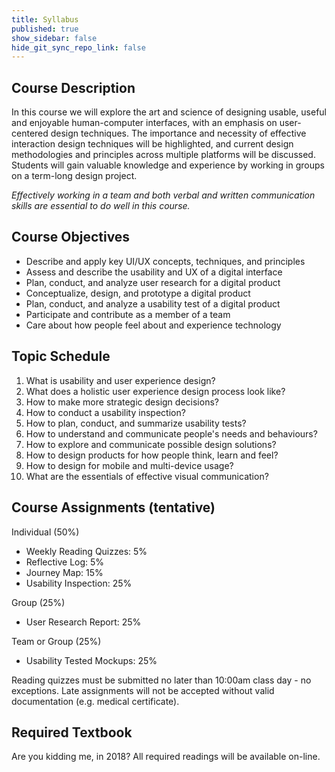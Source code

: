 ```yaml
---
title: Syllabus
published: true
show_sidebar: false
hide_git_sync_repo_link: false
---
```


## Course Description
In this course we will explore the art and science of designing usable, useful and enjoyable human-computer interfaces, with an emphasis on user-centered design techniques. The importance and necessity of effective interaction design techniques will be highlighted, and current design methodologies and principles across multiple platforms will be discussed. Students will gain valuable knowledge and experience by working in groups on a term-long design project.

_Effectively working in a team and both verbal and written communication skills are essential to do well in this course._

## Course Objectives
* Describe and apply key UI/UX concepts, techniques, and principles
* Assess and describe the usability and UX of a digital interface
* Plan, conduct, and analyze user research for a digital product
* Conceptualize, design, and prototype a digital product
* Plan, conduct, and analyze a usability test of a digital product
* Participate and contribute as a member of a team
* Care about how people feel about and experience technology

## Topic Schedule
1. What is usability and user experience design?
1. What does a holistic user experience design process look like?
1. How to make more strategic design decisions?
1. How to conduct a usability inspection?
1. How to plan, conduct, and summarize usability tests?
1. How to understand and communicate people's needs and behaviours?
1. How to explore and communicate possible design solutions?
1. How to design products for how people think, learn and feel?
1. How to design for mobile and multi-device usage?
1. What are the essentials of effective visual communication?

## Course Assignments (tentative)
Individual (50%)
* Weekly Reading Quizzes: 5%
* Reflective Log: 5%
* Journey Map: 15%
* Usability Inspection: 25%

Group (25%)
* User Research Report: 25%

Team or Group (25%)
* Usability Tested Mockups: 25%

Reading quizzes must be submitted no later than 10:00am class day - no exceptions. Late assignments will not be accepted without valid documentation (e.g. medical certificate).

## Required Textbook
Are you kidding me, in 2018? All required readings will be available on-line.   
